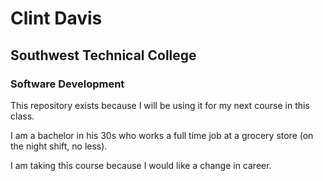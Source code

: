 # Clint Davis
## Southwest Technical College
### Software Development

This repository exists because I will be using it for my next course in this class.

I am a bachelor in his 30s who works a full time job at a grocery store (on the night shift, no less).

I am taking this course because I would like a change in career.
